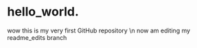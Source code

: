# hello_world.
wow this is my very first GitHub repository \n
now am editing my readme_edits branch


